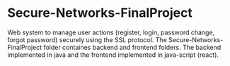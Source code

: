 # Secure-Networks-FinalProject

Web system to manage user actions (register, login, password change, forgot password) securely using the SSL protocol.
The Secure-Networks-FinalProject folder containes backend and frontend folders.
The backend implemented in java and the frontend implemented in java-script (react).
